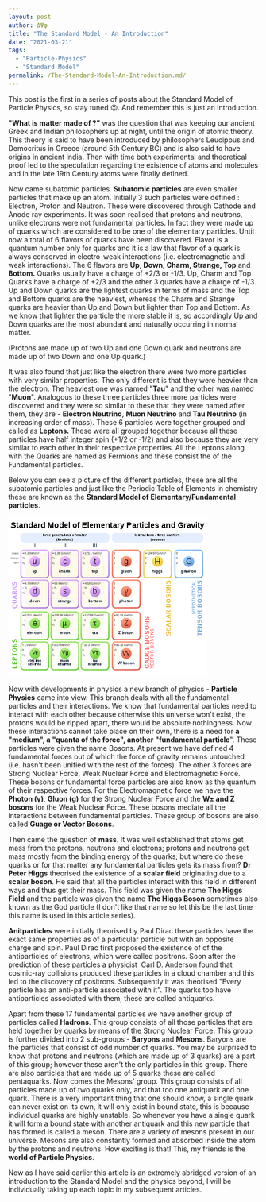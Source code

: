 ```yaml
---
layout: post
author: ΔΨφ
title: "The Standard Model - An Introduction"
date: "2021-03-21"
tags: 
  - "Particle-Physics"
  - "Standard Model"
permalink: /The-Standard-Model-An-Introduction.md/
---
```


This post is the first in a series of posts about the Standard Model of Particle Physics, so stay tuned 😉. And remember this is just an introduction.

**"What is matter made of ?"** was the question that was keeping our ancient Greek and Indian philosophers up at night, until the origin of atomic theory. This theory is said to have been introduced by philosophers Leucippus and Democritus in Greece (around 5th Century BC) and is also said to have origins in ancient India. Then with time both experimental and theoretical proof led to the speculation regarding the existence of atoms and molecules and in the late 19th Century atoms were finally defined.

Now came subatomic particles. **Subatomic particles** are even smaller particles that make up an atom. Initially 3 such particles were defined : Electron, Proton and Neutron. These were discovered through Cathode and Anode ray experiments. It was soon realised that protons and neutrons, unlike electrons were not fundamental particles. In fact they were made up of quarks which are considered to be one of the elementary particles. Until now a total of 6 flavors of quarks have been discovered. Flavor is a quantum number only for quarks and it is a law that flavor of a quark is always conserved in electro-weak interactions (i.e. electromagnetic and weak interactions). The 6 flavors are **Up, Down, Charm, Strange, Top** and **Bottom.** Quarks usually have a charge of +2/3 or -1/3. Up, Charm and Top Quarks have a charge of +2/3 and the other 3 quarks have a charge of -1/3. Up and Down quarks are the lightest quarks in terms of mass and the Top and Bottom quarks are the heaviest, whereas the Charm and Strange quarks are heavier than Up and Down but lighter than Top and Bottom. As we know that lighter the particle the more stable it is, so accordingly Up and Down quarks are the most abundant and naturally occurring in normal matter.

(Protons are made up of two Up and one Down quark and neutrons are made up of two Down and one Up quark.)

It was also found that just like the electron there were two more particles with very similar properties. The only different is that they were heavier than the electron. The heaviest one was named "**Tau**" and the other was named "**Muon**". Analogous to these three particles three more particles were discovered and they were so similar to these that they were named after them, they are - **Electron Neutrino**, **Muon Neutrino** and **Tau Neutrino** (in increasing order of mass). These 6 particles were together grouped and called as **Leptons.** These were all grouped together because all these particles have half integer spin (+1/2 or -1/2) and also because they are very similar to each other in their respective properties. All the Leptons along with the Quarks are named as Fermions and these consist the of the Fundamental particles.

Below you can see a picture of the different particles, these are all the subatomic particles and just like the Periodic Table of Elements in chemistry these are known as the **Standard Model of Elementary/Fundamental particles**.

![](/assets/img/std.png)

Now with developments in physics a new branch of physics - **Particle Physics** came into view. This branch deals with all the fundamental particles and their interactions. We know that fundamental particles need to interact with each other because otherwise this universe won't exist, the protons would be ripped apart, there would be absolute nothingness. Now these interactions cannot take place on their own, there is a need for **a "medium", a "quanta of the force", another "fundamental particle**". These particles were given the name Bosons. At present we have defined 4 fundamental forces out of which the force of gravity remains untouched (i.e. hasn't been unified with the rest of the forces). The other 3 forces are Strong Nuclear Force, Weak Nuclear Force and Electromagnetic Force. These bosons or fundamental force particles are also know as the quantum of their respective forces. For the Electromagnetic force we have the **Photon (γ)**, **Gluon (g)** for the Strong Nuclear Force and the **W± and Z bosons** for the Weak Nuclear Force. These bosons mediate all the interactions between fundamental particles. These group of bosons are also called **Guage or Vector Bosons**.

Then came the question of **mass**. It was well established that atoms get mass from the protons, neutrons and electrons; protons and neutrons get mass mostly from the binding energy of the quarks; but where do these quarks or for that matter any fundamental particles gets its mass from? **Dr Peter Higgs** theorised the existence of a **scalar field** originating due to a **scalar boson**. He said that all the particles interact with this field in different ways and thus get their mass. This field was given the name **The Higgs Field** and the particle was given the name **The Higgs Boson** sometimes also known as the God particle (I don't like that name so let this be the last time this name is used in this article series).

**Anitparticles** were initially theorised by Paul Dirac these particles have the exact same properties as of a particular particle but with an opposite charge and spin. Paul Dirac first proposed the existence of of the antiparticles of electrons, which were called positrons. Soon after the prediction of these particles a physicist  Carl D. Anderson found that cosmic-ray collisions produced these particles in a cloud chamber and this led to the discovery of positrons. Subsequently it was theorised "Every particle has an anti-particle associated with it". The quarks too have antiparticles associated with them, these are called antiquarks.

Apart from these 17 fundamental particles we have another group of particles called **Hadrons**. This group consists of all those particles that are held together by quarks by means of the Strong Nuclear Force. This group is further divided into 2 sub-groups - **Baryons** and **Mesons**. Baryons are the particles that consist of odd number of quarks. You may be surprised to know that protons and neutrons (which are made up of 3 quarks) are a part of this group; however these aren't the only particles in this group. There are also particles that are made up of 5 quarks these are called pentaquarks. Now comes the Mesons' group. This group consists of all particles made up of two quarks only, and that too one antiquark and one quark. There is a very important thing that one should know, a single quark can never exist on its own, it will only exist in bound state, this is because individual quarks are highly unstable. So whenever you have a single quark it will form a bound state with another antiquark and this new particle that has formed is called a meson. There are a variety of mesons present in our universe. Mesons are also constantly formed and absorbed inside the atom by the protons and neutrons. How exciting is that! This, my friends is the **world of Particle Physics**.

Now as I have said earlier this article is an extremely abridged version of an introduction to the Standard Model and the physics beyond, I will be individually taking up each topic in my subsequent articles.
